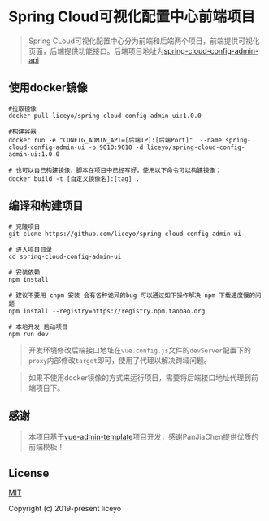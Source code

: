 # Spring Cloud可视化配置中心前端项目

> Spring CLoud可视化配置中心分为前端和后端两个项目，前端提供可视化页面，后端提供功能接口。后端项目地址为[spring-cloud-config-admin-api](https://github.com/liceyo/spring-cloud-config-admin-api)

## 使用docker镜像

```shell script
#拉取镜像
docker pull liceyo/spring-cloud-config-admin-ui:1.0.0

#构建容器
docker run -e "CONFIG_ADMIN_API=[后端IP]:[后端Port]"  --name spring-cloud-config-admin-ui -p 9010:9010 -d liceyo/spring-cloud-config-admin-ui:1.0.0

# 也可以自己构建镜像，脚本在项目中已经写好，使用以下命令可以构建镜像：
docker build -t [自定义镜像名]:[tag] .
```

## 编译和构建项目

```shell script
# 克隆项目
git clone https://github.com/liceyo/spring-cloud-config-admin-ui

# 进入项目目录
cd spring-cloud-config-admin-ui

# 安装依赖
npm install

# 建议不要用 cnpm 安装 会有各种诡异的bug 可以通过如下操作解决 npm 下载速度慢的问题
npm install --registry=https://registry.npm.taobao.org

# 本地开发 启动项目
npm run dev
```
> 开发环境修改后端接口地址在`vue.config.js`文件的`devServer`配置下的`proxy`内部修改`target`即可，使用了代理以解决跨域问题。

> 如果不使用docker镜像的方式来运行项目，需要将后端接口地址代理到前端项目下。

## 感谢

> 本项目基于[vue-admin-template](http://panjiachen.github.io/vue-admin-template)项目开发，感谢PanJiaChen提供优质的前端模板！


## License

[MIT](https://github.com/liceyo/spring-cloud-config-admin-ui/blob/master/LICENSE)

Copyright (c) 2019-present liceyo